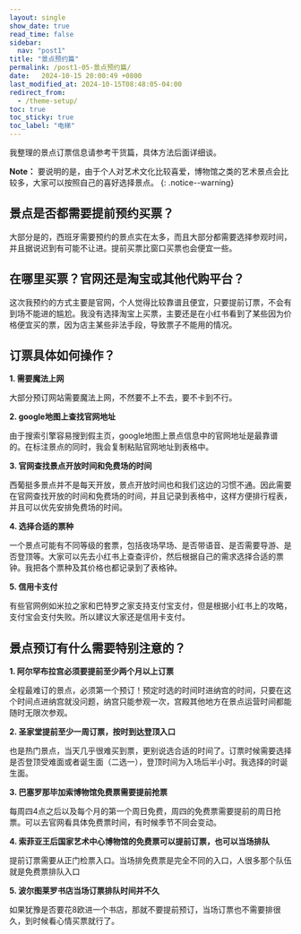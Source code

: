 ```yaml
---
layout: single
show_date: true
read_time: false
sidebar:
  nav: "post1"
title: "景点预约篇"
permalink: /post1-05-景点预约篇/
date:   2024-10-15 20:00:49 +0800
last_modified_at: 2024-10-15T08:48:05-04:00
redirect_from:
  - /theme-setup/
toc: true
toc_sticky: true
toc_label: "电梯"
---
```


<span class="text-Red">我整理的景点订票信息请参考干货篇</span>，具体方法后面详细谈。

**Note：** 要说明的是，由于个人对艺术文化比较喜爱，博物馆之类的艺术景点会比较多，大家可以按照自己的喜好选择景点。
{: .notice--warning}

## 景点是否都需要提前预约买票？

<span class="text-Coral">大部分是的</span>，西班牙需要预约的景点实在太多，而且大部分都需要选择参观时间，并且据说迟到有可能不让进。提前买票比窗口买票也会便宜一些。

## 在哪里买票？官网还是淘宝或其他代购平台？

这次我预约的方式主要是<span class="text-Coral">官网</span>，个人觉得比较<span class="text-Coral">靠谱且便宜</span>，只要提前订票，不会有到场不能进的尴尬。我没有选择淘宝上买票，主要还是在小红书看到了某些因为价格便宜买的票，因为店主某些非法手段，导致票子不能用的情况。

## 订票具体如何操作？

**1. 需要魔法上网**

大部分预订网站需要魔法上网，不然要不上不去，要不卡到不行。

**2. google地图上查找官网地址**

由于搜索引擎容易搜到假主页，google地图上景点信息中的官网地址是最靠谱的。在标注景点的同时，我会复制粘贴官网地址到表格中。

**3. 官网查找景点开放时间和免费场的时间**

西葡挺多景点并不是每天开放，景点开放时间也和我们这边的习惯不通。因此需要在官网查找开放的时间和免费场的时间，并且记录到表格中，这样方便排行程表，并且可以优先安排免费场的时间。

**4. 选择合适的票种**

一个景点可能有不同等级的套票，包括夜场早场、是否带语音、是否需要导游、是否登顶等。大家可以先去小红书上查查评价，然后根据自己的需求选择合适的票钟。我把各个票种及其价格也都记录到了表格钟。

**5. 信用卡支付**

有些官网例如米拉之家和巴特罗之家支持支付宝支付，但是根据小红书上的攻略，支付宝会支付失败。所以<span class="text-Coral">建议大家还是信用卡支付</span>。

## 景点预订有什么需要特别注意的？

**1. 阿尔罕布拉宫必须要提前至少两个月以上订票**

全程最难订的景点，<span class="text-Coral">必须第一个预订</span>！预定时选的时间时进纳宫的时间，只要在这个时间点进纳宫就没问题，纳宫只能参观一次，宫殿其他地方在景点运营时间都能随时无限次参观。

**2. 圣家堂提前至少一周订票，按时到达登顶入口**

也是热门景点，当天几乎很难买到票，更别说选合适的时间了。订票时候需要选择是否登顶受难面或者诞生面（二选一），登顶时间为入场后半小时。我选择的时诞生面。

**3. 巴塞罗那毕加索博物馆免费票需要提前抢票**

每周四4点之后以及每个月的第一个周日免费，周四的免费票需要提前的周日抢票。可以去官网看具体免费票时间，有时候季节不同会变动。

**4. 索菲亚王后国家艺术中心博物馆的免费票可以提前订票，也可以当场排队**

提前订票需要从正门检票入口。当场排免费票是完全不同的入口，人很多那个队伍就是免费票排队入口

**5. 波尔图莱罗书店当场订票排队时间并不久**

如果犹豫是否要花8欧进一个书店，那就不要提前预订，当场订票也不需要排很久，到时候看心情买票就行了。